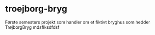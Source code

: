 # troejborg-bryg
 Første semesters projekt som handler om et fiktivt bryghus som hedder TrøjborgBryg
mdsflksdfdsf
